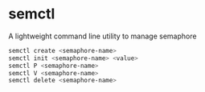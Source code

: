 # semctl
A lightweight command line utility to manage semaphore
```bash
semctl create <semaphore-name>
semctl init <semaphore-name> <value>
semctl P <semaphore-name>
semctl V <semaphore-name>
semctl delete <semaphore-name>
```
